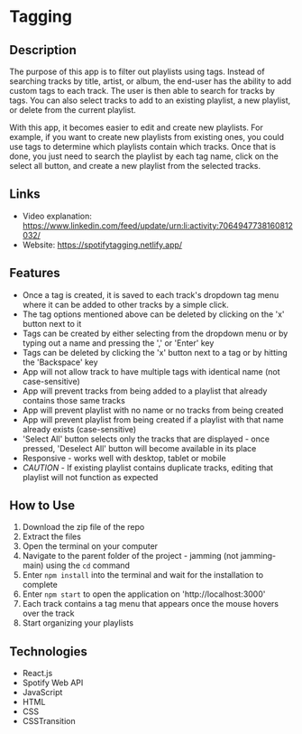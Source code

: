 # Tagging

## Description
The purpose of this app is to filter out playlists using tags. Instead of searching tracks by title, artist, or album, the end-user has the ability to
add custom tags to each track. The user is then able to search for tracks by tags. You can also select tracks to add to an existing playlist, a new playlist, or delete from the current playlist. 

With this app, it becomes easier to edit and create new playlists. For example, if you want to create new playlists from
existing ones, you could use tags to determine which playlists contain which tracks. Once that is done, you just need to search the playlist
by each tag name, click on the select all button, and create a new playlist from the selected tracks.

## Links
- Video explanation: https://www.linkedin.com/feed/update/urn:li:activity:7064947738160812032/
- Website: https://spotifytagging.netlify.app/

## Features
- Once a tag is created, it is saved to each track's dropdown tag menu where it can be added to other tracks by a simple click.
- The tag options mentioned above can be deleted by clicking on the 'x' button next to it
- Tags can be created by either selecting from the dropdown menu or by typing out a name and pressing the ',' or 'Enter' key
- Tags can be deleted by clicking the 'x' button next to a tag or by hitting the 'Backspace' key
- App will not allow track to have multiple tags with identical name (not case-sensitive)
- App will prevent tracks from being added to a playlist that already contains those same tracks
- App will prevent playlist with no name or no tracks from being created
- App will prevent playlist from being created if a playlist with that name already exists (case-sensitive)
- 'Select All' button selects only the tracks that are displayed - once pressed, 'Deselect All' button will become available in its place
- Responsive - works well with desktop, tablet or mobile
- *CAUTION* - If existing playlist contains duplicate tracks, editing that playlist will not function as expected

## How to Use
1. Download the zip file of the repo
2. Extract the files
3. Open the terminal on your computer
4. Navigate to the parent folder of the project - jamming (not jamming-main) using the `cd` command
5. Enter `npm install` into the terminal and wait for the installation to complete
6. Enter `npm start` to open the application on 'http://localhost:3000'
7. Each track contains a tag menu that appears once the mouse hovers over the track
8. Start organizing your playlists

## Technologies
- React.js
- Spotify Web API
- JavaScript
- HTML
- CSS
- CSSTransition

